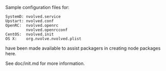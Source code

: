 Sample configuration files for:
```
SystemD: nvolved.service
Upstart: nvolved.conf
OpenRC:  nvolved.openrc
         nvolved.openrcconf
CentOS:  nvolved.init
OS X:    org.nvolve.nvolved.plist
```
have been made available to assist packagers in creating node packages here.

See doc/init.md for more information.
